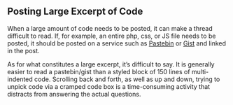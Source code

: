 ## Posting Large Excerpt of Code

When a large amount of code needs to be posted, it can make a thread difficult to read. If, for example, an entire php, css, or JS file needs to be posted, it should be posted on a service such as [Pastebin](http://pastebin.com/) or [Gist](https://gist.github.com/) and linked in the post.

As for what constitutes a large excerpt, it’s difficult to say. It is generally easier to read a pastebin/gist than a styled block of 150 lines of multi-indented code. Scrolling back and forth, as well as up and down, trying to unpick code via a cramped code box is a time-consuming activity that distracts from answering the actual questions.